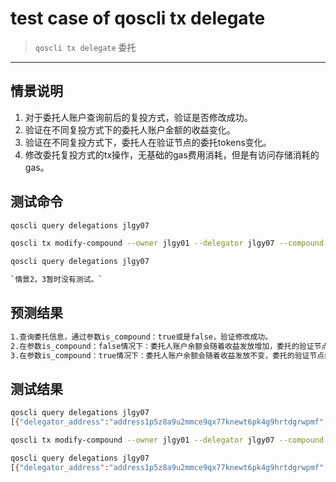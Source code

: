 # test case of qoscli tx delegate

> `qoscli tx delegate` 委托

---

## 情景说明

1. 对于委托人账户查询前后的复投方式，验证是否修改成功。
2. 验证在不同复投方式下的委托人账户金额的收益变化。
3. 验证在不同复投方式下，委托人在验证节点的委托tokens变化。
4. 修改委托复投方式的tx操作，无基础的gas费用消耗，但是有访问存储消耗的gas。

## 测试命令

```bash
qoscli query delegations jlgy07

qoscli tx modify-compound --owner jlgy01 --delegator jlgy07 --compound

qoscli query delegations jlgy07

`情景2，3暂时没有测试。`

```

## 预测结果

```bash
1.查询委托信息，通过参数is_compound：true或是false，验证修改成功。
2.在参数is_compound：false情况下：委托人账户余额会随着收益发放增加，委托的验证节点绑定的tokens不会发生变化，前提不存在其他委托操作。
3.在参数is_compound：true情况下：委托人账户余额会随着收益发放不变，委托的验证节点绑定的tokens会增加，前提不存在其他委托操作。
```

## 测试结果

```bash
qoscli query delegations jlgy07
[{"delegator_address":"address1p5z8a9u2mmce9qx77knewt6pk4g9hrtdgrwpmf","owner_address":"address1nnvdqefva89xwppzs46vuskckr7klvzk8r5uaa","validator_pub_key":{"type":"tendermint/PubKeyEd25519","value":"exGS/yWJthwY8za4dlrPRid2I9KE4G15nlJwO/+Off8="},"delegate_amount":"1000000","is_compound":false}]

qoscli tx modify-compound --owner jlgy01 --delegator jlgy07 --compound

qoscli query delegations jlgy07
[{"delegator_address":"address1p5z8a9u2mmce9qx77knewt6pk4g9hrtdgrwpmf","owner_address":"address1nnvdqefva89xwppzs46vuskckr7klvzk8r5uaa","validator_pub_key":{"type":"tendermint/PubKeyEd25519","value":"exGS/yWJthwY8za4dlrPRid2I9KE4G15nlJwO/+Off8="},"delegate_amount":"1000000","is_compound":true}]
```
